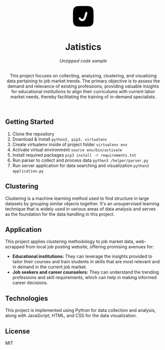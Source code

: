 <!-- PROJECT LOGO -->
<br />
<div align="center">
  <a href="/static/favicon.svg">
    <img src="static/favicon.svg" alt="Logo" width="80" height="80">
  </a>
<br/>
<h1 align="center">Jatistics</h1>
<i>Unzipped code sample</i>
  <p align="center">
    <br/>
    This project focuses on collecting, analyzing, clustering, and visualizing data pertaining to job market trends. The primary objective is to assess the demand and relevance of existing professions, providing valuable insights for educational institutions to align their curriculums with current labor market needs, thereby facilitating the training of in-demand specialists.
    <br />

  </p>
</div>
<br/>

## **Getting Started**

1. Clone the repository
2. Download & Install `python3, pip3, virtualenv`
3. Create virtualenv inside of project folder `virtualenv env`
4. Activate virtual environment `source env/bin/activate`
5. Install required packages `pip3 install -r requirements.txt`
6. Run parser to collect and process data `python3 /helper/parser.py`
7. Run server application for data searching and visualization `python3 application.py`

## **Clustering**

Clustering is a machine learning method used to find structure in large datasets by grouping similar objects together. It's an unsupervised learning technique that is widely used in various areas of data analysis and serves as the foundation for the data handling in this project.

## **Application**

This project applies clustering methodology to job market data, web-scrapped from local job posting website, offering promising avenues for:

- **Educational institutions:** They can leverage the insights provided to tailor their courses and train students in skills that are most relevant and in demand in the current job market.
- **Job seekers and career counselors:** They can understand the trending professions and skill requirements, which can help in making informed career decisions.

## **Technologies**

This project is implemented using Python for data collection and analysis, along with JavaScript, HTML, and CSS for the data visualization.

## **License**

MIT
